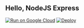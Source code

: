 Hello, NodeJS Express
---------------------

[![Run on Google Cloud](https://deploy.cloud.run/button.svg)](https://deploy.cloud.run)
<a href="https://heroku.com/deploy"><img src="https://www.herokucdn.com/deploy/button.svg" alt="Deploy"></a>
